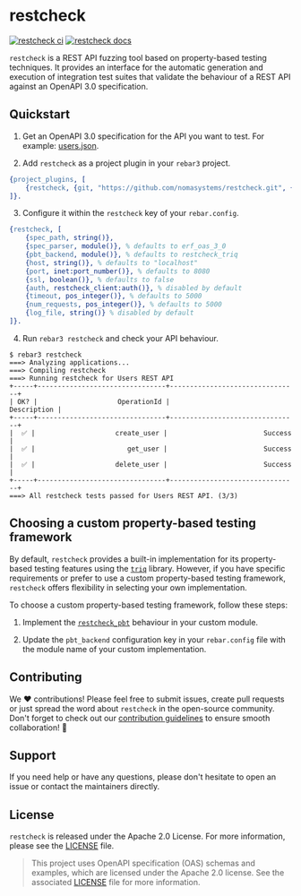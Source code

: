 # restcheck
[![restcheck ci](https://github.com/nomasystems/restcheck/actions/workflows/ci.yml/badge.svg)](https://github.com/nomasystems/restcheck/actions/workflows/ci.yml)
[![restcheck docs](https://github.com/nomasystems/restcheck/actions/workflows/docs.yml/badge.svg)](https://nomasystems.github.io/restcheck)

`restcheck` is a REST API fuzzing tool based on property-based testing techniques. It provides an interface for the automatic generation and execution of integration test suites that validate the behaviour of a REST API against an OpenAPI 3.0 specification.

## Quickstart
1. Get an OpenAPI 3.0 specification for the API you want to test. For example: [users.json](examples/users/users.json).

2. Add `restcheck` as a project plugin in your `rebar3` project.
```erl
{project_plugins, [
    {restcheck, {git, "https://github.com/nomasystems/restcheck.git", {branch, "main"}}}
]}.
```

3. Configure it within the `restcheck` key of your `rebar.config`.
```erl
{restcheck, [
    {spec_path, string()},
    {spec_parser, module()}, % defaults to erf_oas_3_0
    {pbt_backend, module()}, % defaults to restcheck_triq
    {host, string()}, % defaults to "localhost"
    {port, inet:port_number()}, % defaults to 8080
    {ssl, boolean()}, % defaults to false
    {auth, restcheck_client:auth()}, % disabled by default
    {timeout, pos_integer()}, % defaults to 5000
    {num_requests, pos_integer()}, % defaults to 5000
    {log_file, string()} % disabled by default
]}.
```

4. Run `rebar3 restcheck` and check your API behaviour.
```
$ rebar3 restcheck
===> Analyzing applications...
===> Compiling restcheck
===> Running restcheck for Users REST API
+-----+--------------------------------+--------------------------------+
| OK? |                    OperationId |                    Description |
+-----+--------------------------------+--------------------------------+
|  ✅ |                    create_user |                        Success |
|  ✅ |                       get_user |                        Success |
|  ✅ |                    delete_user |                        Success |
+-----+--------------------------------+--------------------------------+
===> All restcheck tests passed for Users REST API. (3/3)
```

## Choosing a custom property-based testing framework

By default, `restcheck` provides a built-in implementation for its property-based testing features using the [`triq`](https://triq.gitlab.io/) library. However, if you have specific requirements or prefer to use a custom property-based testing framework, `restcheck` offers flexibility in selecting your own implementation.

To choose a custom property-based testing framework, follow these steps:

1. Implement the [`restcheck_pbt`](src/restcheck_pbt.erl) behaviour in your custom module.

2. Update the `pbt_backend` configuration key in your `rebar.config` file with the module name of your custom implementation.

## Contributing

We :heart: contributions! Please feel free to submit issues, create pull requests or just spread the word about `restcheck` in the open-source community. Don't forget to check out our [contribution guidelines](CONTRIBUTING.md) to ensure smooth collaboration! :rocket:

## Support

If you need help or have any questions, please don't hesitate to open an issue or contact the maintainers directly.

## License

`restcheck` is released under the Apache 2.0 License. For more information, please see the [LICENSE](LICENSE) file.
> This project uses OpenAPI specification (OAS) schemas and examples, which are licensed under the Apache 2.0 license. See the associated [LICENSE](priv/oas/LICENSE) file for more information.
